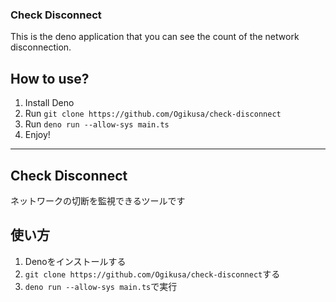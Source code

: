 ### Check Disconnect
This is the deno application that you can see the count of the network disconnection.

## How to use?
1. Install Deno
2. Run `git clone https://github.com/Ogikusa/check-disconnect`
3. Run `deno run --allow-sys main.ts`
4. Enjoy!

---

## Check Disconnect
ネットワークの切断を監視できるツールです

## 使い方
1. Denoをインストールする
2. `git clone https://github.com/Ogikusa/check-disconnect`する
3. `deno run --allow-sys main.ts`で実行